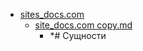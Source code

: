 - <a href = "E:\Node_projects\Node_Way\NBase\_Md\_Index\__Closer\_WEB_API\MDN\_I_level copy\Part_I\content\Docs\sites_docs.com\cat.sites_docs.com\dir.sites_docs.com.md">sites_docs.com</a>
    - <a href = "E:\Node_projects\Node_Way\NBase\_Md\_Index\__Closer\_WEB_API\MDN\_I_level copy\Part_I\content\Docs\sites_docs.com\site_docs.com copy.md">site_docs.com copy.md</a>
        - *# Сущности
